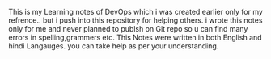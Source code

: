 This is my Learning notes of DevOps which i was created earlier only for my refrence..
but i push into this repository for helping others.
i wrote this notes only for me and never planned to publsh on Git repo so u can find many errors in spelling,grammers etc.
This Notes were written in both English and hindi Langauges. you can take help as per your understanding.
